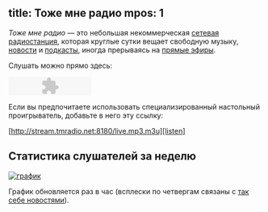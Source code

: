 title: Тоже мне радио
mpos: 1
---
*Тоже мне радио* — это небольшая некоммерческая [сетевая радиостанция][radio],
которая круглые сутки вещает свободную музыку, [новости][news] и [подкасты][pc],
иногда прерываясь на [прямые эфиры](/live.html).

Слушать можно прямо здесь:

<div id="player"><object classid="clsid:D27CDB6E-AE6D-11cf-96B8-444553540000" codebase="http://download.macromedia.com/pub/shockwave/cabs/flash/swflash.cab#version=6,0,0,0" width="165" height="37" id="swf"><param name="movie" value="niftyplayer.swf?file=http://stream.tmradio.net:8180/live.mp3"><param name="quality" value="high"/><param name="bgcolor" value="#FFFFFF"/><embed src="niftyplayer.swf?file=http://stream.tmradio.net:8180/live.mp3" quality="high" bgcolor="#FFFFFF" width="165" height="37" name="swf" type="application/x-shockwave-flash" swLiveConnect="true" pluginspage="http://www.macromedia.com/go/getflashplayer"></embed></object></div>

Если вы предпочитаете использовать специализированный настольный проигрыватель,
добавьте в него эту ссылку:

[http://stream.tmradio.net:8180/live.mp3.m3u][listen]

## Статистика слушателей за неделю

<a target="_blank" href="http://stream.tmradio.net/"><img
src="http://stream.tmradio.net/listeners-week.png" alt="график"/></a>

График обновляется раз в час (всплески по четвергам связаны с [так себе
новостями][tsn]).

[listen]: http://stream.tmradio.net:8180/live.mp3.m3u
[log]: http://files.tmradio.net/listeners.csv
[news]: http://echo.msk.ru/news/
[pc]: http://ru.wikipedia.org/wiki/Подкастинг
[radio]: http://ru.wikipedia.org/wiki/Интернет-радио
[tsn]: /news.html
